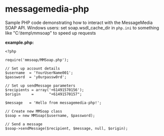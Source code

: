 messagemedia-php
================

Sample PHP code demonstrating how to interact with the MessageMedia SOAP API.
Windows users: set soap.wsdl_cache_dir in `php.ini` to something like "C:\temp\mmsoap" to speed up requests

**example.php:**

    <?php
    
    require('mmsoap/MMSoap.php');
    
    // Set up account details
    $username  = 'YourUserName001';
    $password  = 'y0urpassw0rd';
    
    // Set up sendMessage parameters
    $recipients = array('+61491570156');
    $origin     =       "+61491570157";

    $message   = 'Hello from messagemedia-php!';
    
    // Create new MMSoap class
    $soap = new MMSoap($username, $password);
    
    // Send a message
    $soap->sendMessage($recipient, $message, null, $origin);

